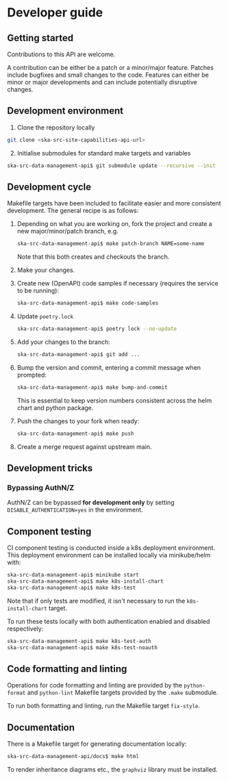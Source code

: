 # Developer guide

## Getting started

Contributions to this API are welcome. 

A contribution can be either be a patch or a minor/major feature. Patches include bugfixes and small changes to 
the code. Features can either be minor or major developments and can include potentially disruptive changes.

## Development environment

1. Clone the repository locally

```bash
git clone <ska-src-site-capabilities-api-url>
```

2. Initialise submodules for standard make targets and variables

```bash
ska-src-data-management-api$ git submodule update --recursive --init
```

## Development cycle

Makefile targets have been included to facilitate easier and more consistent development. The general recipe is as 
follows:

1. Depending on what you are working on, fork the project and create a new major/minor/patch branch, e.g. 
    ```bash
    ska-src-data-management-api$ make patch-branch NAME=some-name
    ```
    Note that this both creates and checkouts the branch.

2. Make your changes.

3. Create new (OpenAPI) code samples if necessary (requires the service to be running):
   ```bash
   ska-src-data-management-api$ make code-samples
   ```

4. Update `poetry.lock`
   ```bash
   ska-src-data-management-api$ poetry lock --no-update
   ```
   
5. Add your changes to the branch:
    ```bash
   ska-src-data-management-api$ git add ...
    ```
   
6. Bump the version and commit, entering a commit message when prompted:
    ```bash
   ska-src-data-management-api$ make bump-and-commit
    ```
   This is essential to keep version numbers consistent across the helm chart and python package.
   
7. Push the changes to your fork when ready:
    ```bash
   ska-src-data-management-api$ make push
    ```

8. Create a merge request against upstream main.

## Development tricks

### Bypassing AuthN/Z

AuthN/Z can be bypassed **for development only** by setting `DISABLE_AUTHENTICATION=yes` in the environment.

## Component testing

CI component testing is conducted inside a k8s deployment environment. This deployment environment can be installed 
locally via minikube/helm with:

```bash
ska-src-data-management-api$ minikube start
ska-src-data-management-api$ make k8s-install-chart
ska-src-data-management-api$ make k8s-test
```

Note that if only tests are modified, it isn't necessary to run the `k8s-install-chart` target.

To run these tests locally with both authentication enabled and disabled respectively:

```bash
ska-src-data-management-api$ make k8s-test-auth
ska-src-data-management-api$ make k8s-test-noauth
```

## Code formatting and linting

Operations for code formatting and linting are provided by the `python-format` and `python-lint` Makefile targets 
provided by the `.make` submodule.

To run both formatting and linting, run the Makefile target `fix-style`.

## Documentation

There is a Makefile target for generating documentation locally:

```bash
ska-src-data-management-api/docs$ make html
```

To render inheritance diagrams etc., the `graphviz` library must be installed.
